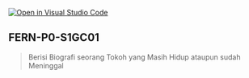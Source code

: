 [![Open in Visual Studio Code](https://classroom.github.com/assets/open-in-vscode-2e0aaae1b6195c2367325f4f02e2d04e9abb55f0b24a779b69b11b9e10269abc.svg)](https://classroom.github.com/online_ide?assignment_repo_id=16828099&assignment_repo_type=AssignmentRepo)
## FERN-P0-S1GC01

> Berisi Biografi seorang Tokoh yang Masih Hidup ataupun sudah Meninggal